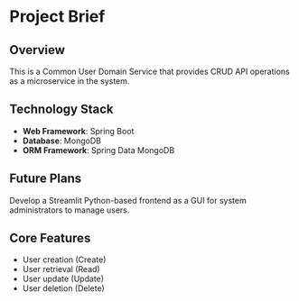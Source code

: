 # Project Brief

## Overview
This is a Common User Domain Service that provides CRUD API operations as a microservice in the system.

## Technology Stack
- **Web Framework**: Spring Boot
- **Database**: MongoDB
- **ORM Framework**: Spring Data MongoDB

## Future Plans
Develop a Streamlit Python-based frontend as a GUI for system administrators to manage users.

## Core Features
- User creation (Create)
- User retrieval (Read)
- User update (Update)
- User deletion (Delete)
